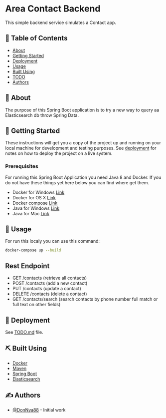 # Area Contact Backend

This simple backend service simulates a Contact app.

## 📝 Table of Contents

- [About](#about)
- [Getting Started](#getting_started)
- [Deployment](#deployment)
- [Usage](#usage)
- [Built Using](#built_using)
- [TODO](./TODO.md)
- [Authors](#authors)
<!-- - [Contributing](../CONTRIBUTING.md) -->
<!-- - [Acknowledgments](#acknowledgement) -->

## 🧐 About <a name = "about"></a>

The purpose of this Spring Boot application is to try a new way to query aa Elasticsearch db throw Spring Data. 

## 🏁 Getting Started <a name = "getting_started"></a>

These instructions will get you a copy of the project up and running on your local machine for development and testing purposes. See [deployment](#deployment) for notes on how to deploy the project on a live system.

### Prerequisites
For running this Spring Boot Application you need Java 8 and Docker. If you do not have these things yet here below you can find where get them.

- Docker for Windows [Link](https://docs.docker.com/docker-for-windows/install/)
- Docker for OS X [Link](https://docs.docker.com/docker-for-mac/install/)
- Docker compose [Link](https://docs.docker.com/compose/install/)
- Java for Windows [Link](https://www.oracle.com/java/technologies/javase/javase-jdk8-downloads.html)
- Java for Mac [Link](https://docs.oracle.com/javase/8/docs/technotes/guides/install/mac_jdk.html)

## 🎈 Usage <a name="usage"></a>

For run this localy you can use this command:

```bash
docker-compose up --build
```

##  Rest Endpoint <a name = "endpoint"></a>

- GET /contacts (retrieve all contacts)
- POST /contacts (add a new contact)
- PUT /contacts (update a contact)
- DELETE /contacts (delete a contact)
- GET /contacts/search (search contacts by phone number full match or full text on other fields)

## 🚀 Deployment <a name = "deployment"></a>

See [TODO.md](./TODO.md) file.

## ⛏️ Built Using <a name = "built_using"></a>

- [Docker](https://www.docker.com/)
- [Maven](https://maven.apache.org/)
- [Spring Boot](https://spring.io/projects/spring-boot)
- [Elasticsearch](https://www.elastic.co/)

## ✍️ Authors <a name = "authors"></a>

- [@DonNya88](https://github.com/DonNy88) - Initial work

<!-- See also the list of [contributors](https://github.com/kylelobo/The-Documentation-Compendium/contributors) who participated in this project.

## 🎉 Acknowledgements <a name = "acknowledgement"></a>

- Hat tip to anyone whose code was used
- Inspiration
- References -->
